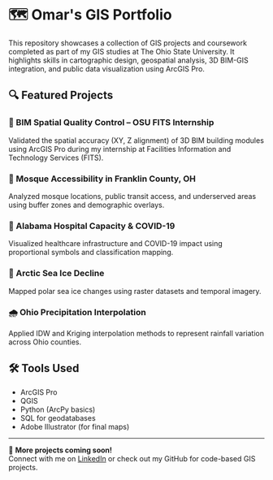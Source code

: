 # 🗺️ Omar's GIS Portfolio

This repository showcases a collection of GIS projects and coursework completed as part of my GIS studies at The Ohio State University. It highlights skills in cartographic design, geospatial analysis, 3D BIM-GIS integration, and public data visualization using ArcGIS Pro.

## 🔍 Featured Projects

### 📌 BIM Spatial Quality Control – OSU FITS Internship
Validated the spatial accuracy (XY, Z alignment) of 3D BIM building modules using ArcGIS Pro during my internship at Facilities Information and Technology Services (FITS).

### 🕌 Mosque Accessibility in Franklin County, OH
Analyzed mosque locations, public transit access, and underserved areas using buffer zones and demographic overlays.

### 🏥 Alabama Hospital Capacity & COVID-19
Visualized healthcare infrastructure and COVID-19 impact using proportional symbols and classification mapping.

### 🧊 Arctic Sea Ice Decline
Mapped polar sea ice changes using raster datasets and temporal imagery.

### 🌧️ Ohio Precipitation Interpolation
Applied IDW and Kriging interpolation methods to represent rainfall variation across Ohio counties.

## 🛠 Tools Used
- ArcGIS Pro  
- QGIS  
- Python (ArcPy basics)  
- SQL for geodatabases  
- Adobe Illustrator (for final maps)

---

📌 **More projects coming soon!**  
Connect with me on [LinkedIn](https://www.linkedin.com) or check out my GitHub for code-based GIS projects.
